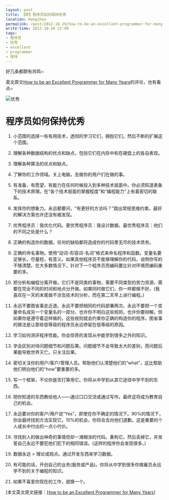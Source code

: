```yaml
---
layout: post
title: 【转】程序员如何保持优秀
location: Hangzhou
permalink: /post/2012-10-29/how-to-be-an-excellent-programmer-for-many-years
write-time: 2012-10-28 22:09
tags:
- 程序员
- 优秀
- excellent
- programmer
- 保持
---
```


好几条都颇有共鸣~

英文原文[How to be an Excellent Programmer for Many Years](http://news.ycombinator.com/item?id=4626515 "How to be an Excellent Programmer for Many Years")的评论，也有看点~

![优秀](http://m2.img.libdd.com/farm4/2012/1114/22/6630C9F08A297568CB24245220C529B2CB83E28DAA199_500_334.jpg "优秀")

# 程序员如何保持优秀

1. 小范围的选择一些有用技术，透彻的学习它们，拥抱它们。然后不断的扩展这个范围。

2. 理解各种数据结构的优点和缺点，包括它们在内存中和在硬盘上的各自表现。

3. 理解各种算法的优点和缺点。

4. 了解你的工作领域。关上电脑，去做你的用户们在做的事。

5. 有准备，有愿望，有能力在任何时候投入到多种技术层面中。你必须知道表象下的技术原理。在“各个技术层面的掌握程度”和“编程能力”上有着密切的联系。

6. 发挥你的想象力。永远都要问，“有更好的方法吗？”跳出常规思维约束。最好的解决方案也许还没有被发现。

7. 优秀程序员：我优化代码。更优秀程序员：我设计数据。最优秀程序员：他们的不同之处是什么？

8. 正确的构造你的数据。任何的缺陷都将造成你的代码里无尽的技术债务。

9. 正确的命名事物。使用“动词-形容词-名词”格式来命名程序和函数。变量名要足够长，尽量短，有意义。如果其他程序员不能够理解你的代码，说明你写的不够清楚。在大多数情况下，针对下一个程序员而编码要比针对环境而编码重要的多。

10. 把分析和编程分离开做。它们不是同类的事物，需要不同类型的劳力资源，需要在完全不同的时间和地点分开做。如果同时做它们，你一样都做不好。(我喜欢在一天的末尾做不涉及技术的分析，而在第二天早上进行编程。)

11. 永远不要图省事走近道。永远不要把相同的代码部署两次。永远不要把一个变量命名成另一个变量名的一部分。也许你不明白这些规则，也许你要辩解。但如果你是遵守着这样做的，这些规则就会约束你正确的构造你的程序。图省事的做法是让那些低等级的程序员永远停留在低等级的原因。

12. 学习如何测评程序性能。你会惊奇的发现从中能学到很多之外的知识。

13. 学会区别对待问题细节和问题后果。问题细节不会导致太大的差别，而问题后果能导致世界灭亡。只关注后果。

14. 密切关注你的用户/客户/管理人员。帮助他们认清楚他们的“what”，这比帮助他们明白他们的“how”要重要的多。

15. 写一个框架，不论你是否打算用它。你将从中学到从其它途径中学不到的东西。

16. 把你知道的东西教给他人——通过口口交流或通过写作。最终这将成为教育自己的机会。

17. 永远要对你的客户/用户说“Yes”，即使在你不确定的情况下。90%的情况下，你会最终找到方法实现它。10%的机会，你将会去向他们道歉。这是重要的个人成长中付出的一点小代价。

18. 寻找别人的做出神奇的事情但却一滩糊涂的代码。重构它。然后丢掉它，并发誓自己永远不要犯他们犯下的相同错误。(这样的程序你会发现很多。)

19. 数据永远 > 理论或观点。通过开发东西来学习数据。

20. 有可能的话，开创自己的业务(服务或产品)。你将从中学到很多你做雇员永远学不到的关于编程的知识。

21. 如果不喜爱你现在的工作，就换一个。

[本文英文原文链接：[How to be an Excellent Programmer for Many Years](http://news.ycombinator.com/item?id=4626515 "How to be an Excellent Programmer for Many Years")]